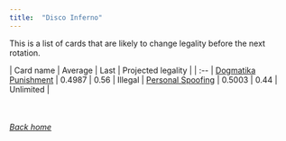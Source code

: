 ```yaml
---
title:  "Disco Inferno"
---
```


This is a list of cards that are likely to change legality before the next rotation.

| Card name | Average | Last | Projected legality |
| :-- |
[Dogmatika Punishment](https://db.ygoprodeck.com/card/?search=Dogmatika%20Punishment) | 0.4987 | 0.56 | Illegal |
[Personal Spoofing](https://db.ygoprodeck.com/card/?search=Personal%20Spoofing) | 0.5003 | 0.44 | Unlimited |

<br>

###### [Back home](index)